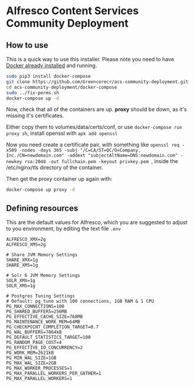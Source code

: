 
# Alfresco Content Services Community Deployment

## How to use

This is a quick way to use this installer. Please note you need to have [Docker already installed](https://docs.docker.com/engine/install/ubuntu/) and running.

```bash
sudo pip3 install docker-compose
git clone https://github.com/Greencorecr/acs-community-deployment.git
cd acs-community-deployment/docker-compose
sudo ../fix-perms.sh
docker-compose up -d
```

Now, check that all of the containers are up. **proxy** should be down, as it's missing it's certificates. 

Either copy them to volumes/data/certs/conf, or use ```docker-compose run proxy sh```, install openssl with ```apk add openssl``` 

Now you need create a certificate pair, with something like ```openssl req -x509 -nodes -days 365 -subj "/C=CA/ST=QC/O=Company, Inc./CN=newdomain.com" -addext "subjectAltName=DNS:newdomain.com" -newkey rsa:2048 -out fullchain.pem -keyout privkey.pem ```, inside the /etc/nginx/tls directory of the container.

Then get the proxy container up again with:

```bash
docker-compose up proxy -d
```

## Defining resources

This are the default values for Alfresco, which you are suggested to adjust to you environment, by editing the text file ``.env``

```# Alfresco JVM Memory Settings
ALFRESCO_XMX=2g
ALFRESCO_XMS=2g

# Share JVM Memory Settings
SHARE_XMX=1g
SHARE_XMS=1g

# Solr 6 JVM Memory Settings
SOLR_XMX=1g
SOLR_XMS=1g

# Postgres Tuning Settings
# Default: pg_tune with 100 connections, 1GB RAM & 1 CPU
PG_MAX_CONNECTIONS=100
PG_SHARED_BUFFERS=256MB
PG_EFFECTIVE_CACHE_SIZE=768MB
PG_MAINTENANCE_WORK_MEM=64MB
PG_CHECKPOINT_COMPLETION_TARGET=0.7
PG_WAL_BUFFERS=7864kB
PG_DEFAULT_STATISTICS_TARGET=100
PG_RANDOM_PAGE_COST=4
PG_EFFECTIVE_IO_CONCURRENCY=2
PG_WORK_MEM=2621kB
PG_MIN_WAL_SIZE=1GB
PG_MAX_WAL_SIZE=2GB
PG_MAX_WORKER_PROCESSES=1
PG_MAX_PARALLEL_WORKERS_PER_GATHER=1
PG_MAX_PARALLEL_WORKERS=1
```
